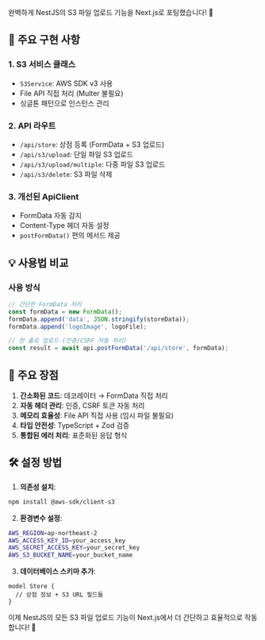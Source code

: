 완벽하게 NestJS의 S3 파일 업로드 기능을 Next.js로 포팅했습니다! 🎉

## 🚀 주요 구현 사항

### **1. S3 서비스 클래스**
- `S3Service`: AWS SDK v3 사용
- File API 직접 처리 (Multer 불필요)
- 싱글톤 패턴으로 인스턴스 관리

### **2. API 라우트**
- `/api/store`: 상점 등록 (FormData + S3 업로드)
- `/api/s3/upload`: 단일 파일 S3 업로드
- `/api/s3/upload/multiple`: 다중 파일 S3 업로드
- `/api/s3/delete`: S3 파일 삭제

### **3. 개선된 ApiClient**
- FormData 자동 감지
- Content-Type 헤더 자동 설정
- `postFormData()` 편의 메서드 제공

## 💡 사용법 비교

### **사용 방식**
```typescript
// 간단한 FormData 처리
const formData = new FormData();
formData.append('data', JSON.stringify(storeData));
formData.append('logoImage', logoFile);

// 한 줄로 업로드 (인증/CSRF 자동 처리)
const result = await api.postFormData('/api/store', formData);
```

## 🎯 주요 장점

1. **간소화된 코드**: 데코레이터 → FormData 직접 처리
2. **자동 헤더 관리**: 인증, CSRF 토큰 자동 처리
3. **메모리 효율성**: File API 직접 사용 (임시 파일 불필요)
4. **타입 안전성**: TypeScript + Zod 검증
5. **통합된 에러 처리**: 표준화된 응답 형식

## 🛠 설정 방법

1. **의존성 설치**:
```bash
npm install @aws-sdk/client-s3
```

2. **환경변수 설정**:
```bash
AWS_REGION=ap-northeast-2
AWS_ACCESS_KEY_ID=your_access_key
AWS_SECRET_ACCESS_KEY=your_secret_key
AWS_S3_BUCKET_NAME=your_bucket_name
```

3. **데이터베이스 스키마 추가**:
```prisma
model Store {
  // 상점 정보 + S3 URL 필드들
}
```

이제 NestJS의 모든 S3 파일 업로드 기능이 Next.js에서 더 간단하고 효율적으로 작동합니다! 🎊